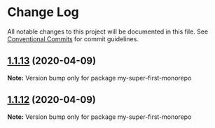 # Change Log

All notable changes to this project will be documented in this file.
See [Conventional Commits](https://conventionalcommits.org) for commit guidelines.

## [1.1.13](https://github.com/sliim35/test-lerna/compare/v1.1.12...v1.1.13) (2020-04-09)

**Note:** Version bump only for package my-super-first-monorepo





## [1.1.12](https://github.com/sliim35/test-lerna/compare/v1.1.11...v1.1.12) (2020-04-09)

**Note:** Version bump only for package my-super-first-monorepo
